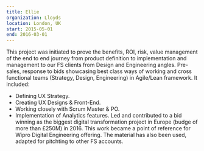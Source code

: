 ```yaml
---
title: Ellie
organization: Lloyds
location: London, UK
start: 2015-05-01
end: 2016-03-01
---
```


This project was initiated to prove the benefits, ROI, risk, value management of the end to end journey from product definition to implementation and management to our FS clients from Design and Engineering angles.
Pre-sales, response to bids showcasing best class ways of working and cross functional teams (Strategy, Design, Engineering) in Agile/Lean framework. It included:
- Defining UX Strategy.
- Creating UX Designs & Front-End.
- Working closely with Scrum Master & PO.
- Implementation of Analytics features.
Led and contributed to a bid winning as the biggest digital transformation project in Europe (budge of more than £250M) in 2016.
This work became a point of reference for Wipro Digital Engineering offering.
The material has also been used, adapted for pitchting to other FS accounts.
